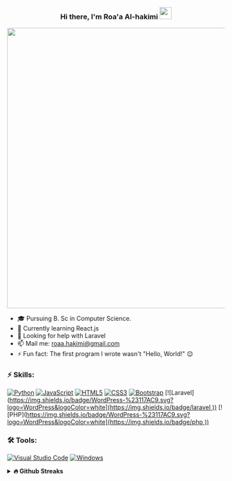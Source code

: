<p align="right">
  <a href="https://wakatime.com/@ro5a"><img alt="" src="https://wakatime.com/badge/user/8e02bfd3-85d8-4d9d-88df-fa983f91ff30.svg"></a>
 
</p>
<h3 align="center">
  Hi there, I'm Roa'a Al-hakimi
  <img src="https://media.giphy.com/media/hvRJCLFzcasrR4ia7z/giphy.gif" width="28">
</h3> 
<p align="center">
  <a href="#"><img width="650px" src="https://readme-typing-svg.herokuapp.com?font=Ubuntu&color=58a6ff&size=22&center=true&lines=Hello,+World+🌎;Welcome+to+my+GitHub+profile+😇;Happy+to+see+you+here+😀;Feel+free+to+look+around+😌;Reach+me+out+if+you+need+me+🤗;Have+a+great+day+😊"></a>
</p>

- 🎓 Pursuing B. Sc in Computer Science.
- 🧠 Currently learning React.js
- 🔭 Looking for help with Laravel
- 📫 Mail me: [roaa.hakimi@gmail.com](mailto:roaa.hakimi@gmail.com)
- ⚡ Fun fact: The first program I wrote wasn't "Hello, World!" 😌 
<!-- - 🌐 Web: [Roa'a Al-hakimi]() -->
<!-- - 💬 Ask me about Python -->



### ⚡ Skills:
[![Python](https://img.shields.io/badge/-Python-yellow?logo=Python)](#)
[![JavaScript](https://img.shields.io/badge/-JavaScript-blue?logo=javascript)](#)
[![HTML5](https://img.shields.io/badge/-HTML5-E34F26?logo=html5&logoColor=white)](#)
[![CSS3](https://img.shields.io/badge/-CSS3-1572B6?logo=css3)](#)
[![Bootstrap](https://img.shields.io/badge/-Bootstrap-563D7C?logo=bootstrap)](#)
[![Laravel]([https://img.shields.io/badge/WordPress-%23117AC9.svg?logo=WordPress&logoColor=white](https://img.shields.io/badge/laravel
))](#)
[![PHP]([https://img.shields.io/badge/WordPress-%23117AC9.svg?logo=WordPress&logoColor=white](https://img.shields.io/badge/php
))](#)

<!-- [![Django](https://img.shields.io/badge/django-%23092E20.svg?logo=django&logoColor=white)](#) -->
<!-- [![Java](https://img.shields.io/badge/-java-E34A86?logo=java)](#) -->
<!-- [![LaTeX](https://img.shields.io/badge/latex-%23008080.svg?logo=latex&logoColor=white)](#) -->
<!-- style=flat-square& -->

### 🛠 Tools:
<p>
<!--   <a href="#"><img alt="" src=""></a> -->
  <a href="#"><img alt="Visual Studio Code" src="https://img.shields.io/badge/Visual%20Studio%20Code-0078d7.svg?logo=visual-studio-code&logoColor=white"></a>
  <a href="#"><img alt="Windows" src="https://img.shields.io/badge/Windows-0078D6?logo=windows&logoColor=white"></a>
 
</p>
  

<details>	
  <summary><b>🔥 Github Streaks</b></summary><br>
  <p align="center">
 [![GitHub Streak](https://github-readme-streak-stats.herokuapp.com?user=ro5a&theme=cobalt&mode=weekly)](https://git.io/streak-stats)</p>
</details>
 
  
